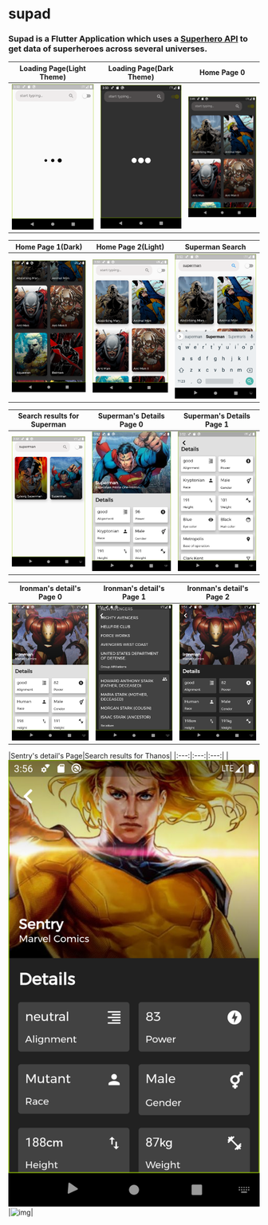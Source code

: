 # supad

### Supad is a Flutter Application which uses a [Superhero API](https://superheroapi.com/) to get data of superheroes across several universes. 

|Loading Page(Light Theme)|Loading Page(Dark Theme)|Home Page 0|
|:---:|:---:|:---:|
|![img](screenshots/loadinglight.png)|![img](screenshots/loadingdark.png)|![](screenshots/home0.png)|

|Home Page 1(Dark)|Home Page 2(Light)|Superman Search|
|:---:|:---:|:---:|
|![img](screenshots/homedark.png)|![img](screenshots/homelight.png)|![](screenshots/supermansearch.png)|

|Search results for Superman|Superman's Details Page 0|Superman's Details Page 1|
|:---:|:---:|:---:|
|![](screenshots/supermanresults.png)|![img](screenshots/supermandeets0.png)|![img](screenshots/supermandeets.png)|

|Ironman's detail's Page 0|Ironman's detail's Page 1|Ironman's detail's Page 2|
|:---:|:---:|:---:|
|![](screenshots/ironmandeets.png)|![img](screenshots/ironmandeets1.png)|![img](screenshots/ironmandeetsdark.png)|

|Sentry's detail's Page|Search results for Thanos|
|:---:|:---:|:---:|
|![](screenshots/sentrydeets.png)|![img](screenshots/thanos.png)|

